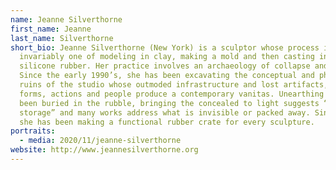 ```yaml
---
name: Jeanne Silverthorne
first_name: Jeanne
last_name: Silverthorne
short_bio: Jeanne Silverthorne (New York) is a sculptor whose process is almost
  invariably one of modeling in clay, making a mold and then casting in platinum
  silicone rubber. Her practice involves an archaeology of collapse and entropy.
  Since the early 1990’s, she has been excavating the conceptual and physical
  ruins of the studio whose outmoded infrastructure and lost artifacts, art
  forms, actions and people produce a contemporary vanitas. Unearthing what has
  been buried in the rubble, bringing the concealed to light suggests “deep
  storage” and many works address what is invisible or packed away. Since 2007
  she has been making a functional rubber crate for every sculpture.
portraits:
  - media: 2020/11/jeanne-silverthorne
website: http://www.jeannesilverthorne.org
---
```

